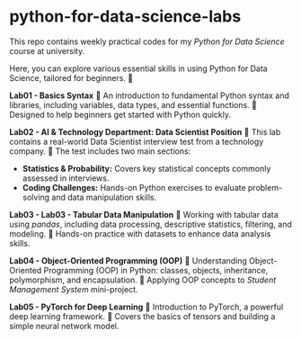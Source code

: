 # python-for-data-science-labs

This repo contains weekly practical codes for my _Python for Data Science_ course at university.

Here, you can explore various essential skills in using Python for Data Science, tailored for beginners. 🚀

**Lab01 - Basics Syntax**
🔸 An introduction to fundamental Python syntax and libraries, including variables, data types, and essential functions.
🔸 Designed to help beginners get started with Python quickly.

**Lab02 - AI & Technology Department: Data Scientist Position**
🔸 This lab contains a real-world Data Scientist interview test from a technology company.
🔸 The test includes two main sections:
- **Statistics & Probability:** Covers key statistical concepts commonly assessed in interviews.
- **Coding Challenges:** Hands-on Python exercises to evaluate problem-solving and data manipulation skills.

**Lab03 - Lab03 - Tabular Data Manipulation**
🔸 Working with tabular data using _pandas_, including data processing, descriptive statistics, filtering, and modeling.
🔸 Hands-on practice with datasets to enhance data analysis skills.

**Lab04 - Object-Oriented Programming (OOP)**
🔸 Understanding Object-Oriented Programming (OOP) in Python: classes, objects, inheritance, polymorphism, and encapsulation.
🔸 Applying OOP concepts to _Student Management System_ mini-project.

**Lab05 - PyTorch for Deep Learning**
🔸 Introduction to PyTorch, a powerful deep learning framework.
🔸 Covers the basics of tensors and building a simple neural network model.

